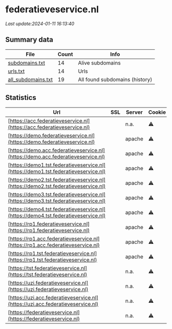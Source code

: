 # federatieveservice.nl
*Last update:2024-01-11 16:13:40*
## Summary data
| File       | Count | Info |
|------------|-------|------|
|[subdomains.txt](/data/federatieveservice/subdomains.txt)|14|Alive subdomains|
|[urls.txt](/data/federatieveservice/urls.txt)|14|Urls|
|[all_subdomains.txt](/data/federatieveservice/all_subdomains.txt)|19|All found subdomains (history)|
## Statistics
| Url | SSL | Server | Cookie | HSTS | CSP | XFO | XXP | RP | Tech |
|------------|-------|------|------|------|------|------|------|------|------|
|[https://acc.federatieveservice.nl](https://acc.federatieveservice.nl)| |n.a.|:warning: |:white_check_mark: | |:white_check_mark: | |:white_check_mark: | |:white_check_mark: | |HSTS| |
|[https://demo.federatieveservice.nl](https://demo.federatieveservice.nl)| |apache|:warning: |:white_check_mark: | |:white_check_mark: | | |:white_check_mark: | |Apache HTTP Server H...| |
|[https://demo.acc.federatieveservice.nl](https://demo.acc.federatieveservice.nl)| |apache|:warning: |:white_check_mark: | |:white_check_mark: | | |:white_check_mark: | |Apache HTTP Server H...| |
|[https://demo1.tst.federatieveservice.nl](https://demo1.tst.federatieveservice.nl)| |apache|:warning: |:white_check_mark: | |:white_check_mark: | | |:white_check_mark: | |Apache HTTP Server H...| |
|[https://demo2.tst.federatieveservice.nl](https://demo2.tst.federatieveservice.nl)| |apache|:warning: |:white_check_mark: | |:white_check_mark: | | |:white_check_mark: | |Apache HTTP Server H...| |
|[https://demo3.tst.federatieveservice.nl](https://demo3.tst.federatieveservice.nl)| |apache|:warning: |:white_check_mark: | |:white_check_mark: | | |:white_check_mark: | |Apache HTTP Server H...| |
|[https://demo4.tst.federatieveservice.nl](https://demo4.tst.federatieveservice.nl)| |apache|:warning: |:white_check_mark: | |:white_check_mark: | | |:white_check_mark: | |Apache HTTP Server H...| |
|[https://rp1.federatieveservice.nl](https://rp1.federatieveservice.nl)| |apache|:warning: |:white_check_mark: | |:white_check_mark: | | |:white_check_mark: | |Apache HTTP Server H...| |
|[https://rp1.acc.federatieveservice.nl](https://rp1.acc.federatieveservice.nl)| |apache|:warning: |:white_check_mark: | |:white_check_mark: | | |:white_check_mark: | |Apache HTTP Server H...| |
|[https://rp1.tst.federatieveservice.nl](https://rp1.tst.federatieveservice.nl)| |apache|:warning: |:white_check_mark: | |:white_check_mark: | | |:white_check_mark: | |Apache HTTP Server H...| |
|[https://tst.federatieveservice.nl](https://tst.federatieveservice.nl)| |n.a.|:warning: |:white_check_mark: | |:white_check_mark: | |:white_check_mark: | |:white_check_mark: | |HSTS| |
|[https://uzi.federatieveservice.nl](https://uzi.federatieveservice.nl)| |n.a.|:warning: |:white_check_mark: | |:white_check_mark: | |:white_check_mark: | |:white_check_mark: | |HSTS| |
|[https://uzi.acc.federatieveservice.nl](https://uzi.acc.federatieveservice.nl)| |n.a.|:warning: |:white_check_mark: | |:white_check_mark: | |:white_check_mark: | |:white_check_mark: | |HSTS| |
|[https://federatieveservice.nl](https://federatieveservice.nl)| |n.a.|:warning: |:white_check_mark: | |:white_check_mark: | |:white_check_mark: | |:white_check_mark: | |HSTS| |